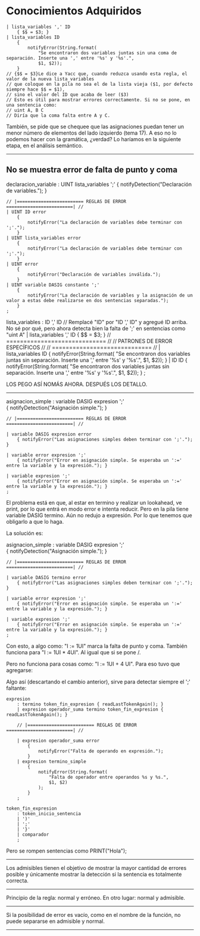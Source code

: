 # Conocimientos Adquiridos

    | lista_variables ',' ID
        { $$ = $3; }
    | lista_variables ID
        {
            notifyError(String.format(
                "Se encontraron dos variables juntas sin una coma de separación. Inserte una ',' entre '%s' y '%s'.",
                $1, $2));
        }
    // {$$ = $3}Le dice a Yacc que, cuando reduzca usando esta regla, el valor de la nueva lista_variables
    // que coloque en la pila no sea el de la lista vieja ($1, por defecto siempre hace $$ = $1),
    // sino el valor del ID que acaba de leer ($3)
    // Esto es útil para mostrar errores correctamente. Si no se pone, en una sentencia como:
    // uint A, B C
    // Diría que la coma falta entre A y C.

También, se pide que se chequee que las asignaciones puedan tener un menor número de elementos del lado izquierdo (tema 17). A eso no lo podemos hacer con la gramática, ¿verdad? Lo haríamos en la siguiente etapa, en el análisis semántico.

---

## No se muestra error de falta de punto y coma

declaracion_variable
: UINT lista_variables ';'
{ notifyDetection("Declaración de variables."); }

    // |========================= REGLAS DE ERROR =========================| //
    | UINT ID error
        {
            notifyError("La declaración de variables debe terminar con ';'.");
        }
    | UINT lista_variables error
        {
            notifyError("La declaración de variables debe terminar con ';'.");
        }
    | UINT error
        {
            notifyError("Declaración de variables inválida.");
        }
    | UINT variable DASIG constante ';'
        {
            notifyError("La declaración de variables y la asignación de un valor a estas debe realizarse en dos sentencias separadas.");
        }
    ;

lista_variables
: ID ',' ID // Remplacé "ID" por "ID ',' ID" y agregué ID arriba. No sé por qué, pero ahora detecta bien la falta de ';' en sentencias como "uint A"
| lista_variables ',' ID
{ $$ = $3; }
// ============================= //
// PATRONES DE ERROR ESPECÍFICOS //
// ============================= //
| lista_variables ID
{
notifyError(String.format(
"Se encontraron dos variables juntas sin separación. Inserte una ',' entre '%s' y '%s'.",
$1, $2));
}
| ID ID
{
notifyError(String.format(
"Se encontraron dos variables juntas sin separación. Inserte una ',' entre '%s' y '%s'.",
$1, $2));
}
;

LOS PEGO ASÍ NOMÁS AHORA. DESPUÉS LOS DETALLO.

---

asignacion_simple
: variable DASIG expresion ';'  
 { notifyDetection("Asignación simple."); }

    // |========================= REGLAS DE ERROR =========================| //

    | variable DASIG expresion error
        { notifyError("Las asignaciones simples deben terminar con ';'."); }

    | variable error expresion ';'
        { notifyError("Error en asignación simple. Se esperaba un ':=' entre la variable y la expresión."); }

    | variable expresion ';'
        { notifyError("Error en asignación simple. Se esperaba un ':=' entre la variable y la expresión."); }
    ;

El problema está en que, al estar en termino y realizar un lookahead, ve print, por lo que entrá en modo error e intenta reducir. Pero en la pila tiene variable DASIG termino. Aún no redujo a expresión. Por lo que tenemos que obligarlo a que lo haga.

La solución es:

asignacion_simple
: variable DASIG expresion ';'  
 { notifyDetection("Asignación simple."); }

    // |========================= REGLAS DE ERROR =========================| //

    | variable DASIG termino error
        { notifyError("Las asignaciones simples deben terminar con ';'."); }

    | variable error expresion ';'
        { notifyError("Error en asignación simple. Se esperaba un ':=' entre la variable y la expresión."); }

    | variable expresion ';'
        { notifyError("Error en asignación simple. Se esperaba un ':=' entre la variable y la expresión."); }
    ;

Con esto, a algo como: "I := 1UI" marca la falta de punto y coma. También funciona para "I := 1UI \* 4UI". Al igual que si se pone /.

Pero no funciona para cosas como: "I := 1UI + 4 UI". Para eso tuvo que agregarse:

Algo así (descartando el cambio anterior), sirve para detectar siempre el ';' faltante:

```
expresion
    : termino token_fin_expresion { readLastTokenAgain(); }
    | expresion operador_suma termino token_fin_expresion { readLastTokenAgain(); }

    // |========================= REGLAS DE ERROR =========================| //

    | expresion operador_suma error
        {
            notifyError("Falta de operando en expresión.");
        }
    | expresion termino_simple
        {
            notifyError(String.format(
                "Falta de operador entre operandos %s y %s.",
                $1, $2)
            );
        }
    ;

token_fin_expresion
    : token_inicio_sentencia
    | ')'
    | ';'
    | '}'
    | comparador
    ;
```

Pero se rompen sentencias como PRINT("Hola");

---

Los admisibles tienen el objetivo de mostrar la mayor cantidad de errores posible y únicamente mostrar la detección si la sentencia es totalmente correcta.

---

Principio de la regla: normal y erróneo. En otro lugar: normal y admisible.

---

Si la posibilidad de error es vacío, como en el nombre de la función, no puede separarse en admisible y normal.

---
